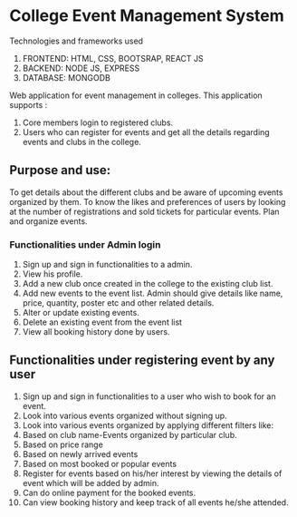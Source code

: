 # College Event Management System

Technologies and frameworks used

1. FRONTEND:
HTML, CSS, BOOTSRAP, REACT JS
2. BACKEND:
NODE JS, EXPRESS
3. DATABASE:
MONGODB

Web application for event management in colleges. This application supports :
1. Core members login to registered clubs.
2. Users who can register for events and get all the details regarding events and
clubs in the college.


## Purpose and use:
To get details about the different clubs and be aware of upcoming events organized by them. To know the likes and preferences of users by looking at the number of registrations and sold tickets for particular events.
Plan and organize events.
### Functionalities under Admin login
1. Sign up and sign in functionalities to a admin.
2. View his profile.
3. Add a new club once created in the college to the existing club list.
4. Add new events to the event list. Admin should give details like name, price, quantity, poster etc and other related details.
5. Alter or update existing events.
6. Delete an existing event from the event list
7. View all booking history done by users.


## Functionalities under registering event by any user

1. Sign up and sign in functionalities to a user who wish to book for an event.
2. Look into various events organized without signing up.
3. Look into various events organized by applying different filters like:
4. Based on club name-Events organized by particular club.
5. Based on price range
6. Based on newly arrived events
7. Based on most booked or popular events
8. Register for events based on his/her interest by viewing the details of event which will be added by admin.
9. Can do online payment for the booked events.
10. Can view booking history and keep track of all events he/she attended.


